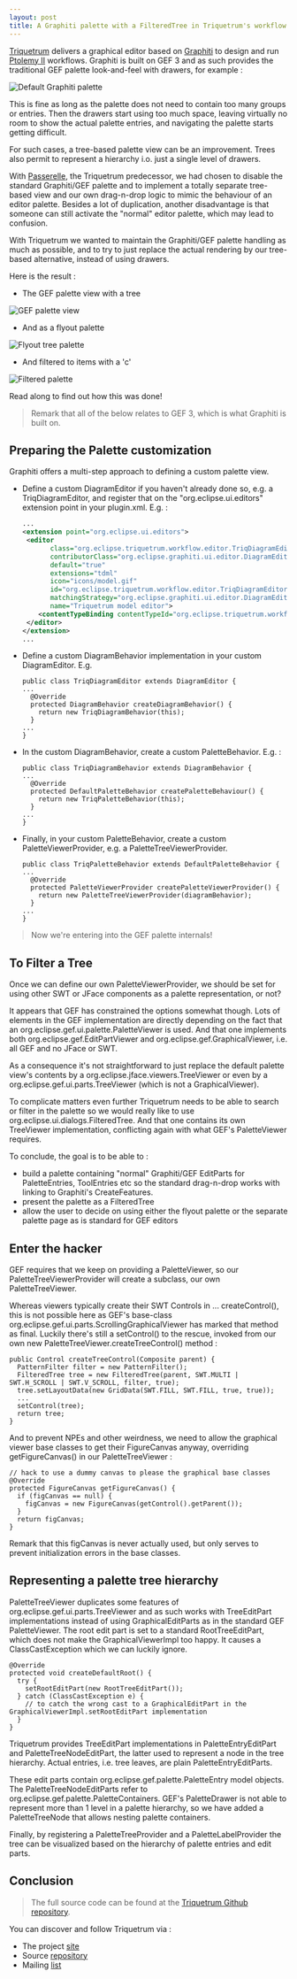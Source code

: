```yaml
---
layout: post
title: A Graphiti palette with a FilteredTree in Triquetrum's workflow editor
---
```



[Triquetrum](https://projects.eclipse.org/projects/technology.triquetrum) delivers a graphical editor based on [Graphiti](https://eclipse.org/graphiti/) to design and run [Ptolemy II](http://ptolemy.eecs.berkeley.edu/ptolemyII/) workflows. Graphiti is built on GEF 3 and as such provides the traditional GEF palette look-and-feel with drawers, for example :

![Default Graphiti palette](../images/DefaultGraphitiPalette.JPG "default graphiti palette")

This is fine as long as the palette does not need to contain too many groups or entries. Then the drawers start using too much space, leaving virtually no room to show the actual palette entries, and navigating the palette starts getting difficult.

For such cases, a tree-based palette view can be an improvement. Trees also permit to represent a hierarchy i.o. just a single level of drawers.

With [Passerelle](https://github.com/eclipselabs/passerelle), the Triquetrum predecessor, we had chosen to disable the standard Graphiti/GEF palette and to implement a totally separate tree-based view and our own drag-n-drop logic to mimic the behaviour of an editor palette. Besides a lot of duplication, another disadvantage is that someone can still activate the "normal" editor palette, which may lead to confusion.

With Triquetrum we wanted to maintain the Graphiti/GEF palette handling as much as possible, and to try to just replace the actual rendering by our tree-based alternative, instead of using drawers.

Here is the result :

* The GEF palette view with a tree

![GEF palette view](../images/PaletteTreeView.JPG "GEF palette view")

* And as a flyout palette

![Flyout tree palette](../images/PaletteTreeFlyout.JPG "flyout tree palette")


* And filtered to items with a 'c'

![Filtered palette](../images/PaletteTreeFilter.JPG "Filtered palette")


Read along to find out how this was done!

> Remark that all of the below relates to GEF 3, which is what Graphiti is built on.

## Preparing the Palette customization
Graphiti offers a multi-step approach to defining a custom palette view.

* Define a custom DiagramEditor if you haven't already done so, e.g. a TriqDiagramEditor, and register that on the "org.eclipse.ui.editors" extension point in your plugin.xml. E.g. :

   ```xml
   ...
   <extension point="org.eclipse.ui.editors">
    <editor
          class="org.eclipse.triquetrum.workflow.editor.TriqDiagramEditor"
          contributorClass="org.eclipse.graphiti.ui.editor.DiagramEditorActionBarContributor"
          default="true"
          extensions="tdml"
          icon="icons/model.gif"
          id="org.eclipse.triquetrum.workflow.editor.TriqDiagramEditor"
          matchingStrategy="org.eclipse.graphiti.ui.editor.DiagramEditorMatchingStrategy"
          name="Triquetrum model editor">
       <contentTypeBinding contentTypeId="org.eclipse.triquetrum.workflow.model" />
    </editor>
   </extension>
   ...
   ```
* Define a custom DiagramBehavior implementation in your custom DiagramEditor. E.g.

   ```
   public class TriqDiagramEditor extends DiagramEditor {
   ...
     @Override
     protected DiagramBehavior createDiagramBehavior() {
       return new TriqDiagramBehavior(this);
     }
   ...
   }
   ```
* In the custom DiagramBehavior, create a custom PaletteBehavior. E.g. :

   ```
   public class TriqDiagramBehavior extends DiagramBehavior {
   ...
     @Override
     protected DefaultPaletteBehavior createPaletteBehaviour() {
       return new TriqPaletteBehavior(this);
     }
   ...
   }
   ```
* Finally, in your custom PaletteBehavior, create a custom PaletteViewerProvider, e.g. a PaletteTreeViewerProvider.

   ```
   public class TriqPaletteBehavior extends DefaultPaletteBehavior {
   ...
     @Override
     protected PaletteViewerProvider createPaletteViewerProvider() {
       return new PaletteTreeViewerProvider(diagramBehavior);
     }
   ...
   }
   ```

> Now we're entering into the GEF palette internals!


## To Filter a Tree
Once we can define our own PaletteViewerProvider, we should be set for using other SWT or JFace components as a palette representation, or not?

It appears that GEF has constrained the options somewhat though. Lots of elements in the GEF implementation are directly depending on the fact that an org.eclipse.gef.ui.palette.PaletteViewer is used. And that one implements both org.eclipse.gef.EditPartViewer and org.eclipse.gef.GraphicalViewer, i.e. all GEF and no JFace or SWT.

As a consequence it's not straightforward to just replace the default palette view's contents by a org.eclipse.jface.viewers.TreeViewer or even by a org.eclipse.gef.ui.parts.TreeViewer (which is not a GraphicalViewer).

To complicate matters even further Triquetrum needs to be able to search or filter in the palette so we would really like to use org.eclipse.ui.dialogs.FilteredTree. And that one contains its own TreeViewer implementation, conflicting again with what GEF's PaletteViewer requires.

To conclude, the goal is to be able to :
* build a palette containing "normal" Graphiti/GEF EditParts for PaletteEntries, ToolEntries etc so the standard drag-n-drop works with linking to Graphiti's CreateFeatures.
* present the palette as a FilteredTree
* allow the user to decide on using either the flyout palette or the separate palette page as is standard for GEF editors

## Enter the hacker
GEF requires that we keep on providing a PaletteViewer, so our PaletteTreeViewerProvider will create a subclass, our own PaletteTreeViewer.

Whereas viewers typically create their SWT Controls in ... createControl(), this is not possible here as GEF's base-class org.eclipse.gef.ui.parts.ScrollingGraphicalViewer has marked that method as final. Luckily there's still a setControl() to the rescue, invoked from our own new PaletteTreeViewer.createTreeControl() method :

   ```
   public Control createTreeControl(Composite parent) {
     PatternFilter filter = new PatternFilter();
     FilteredTree tree = new FilteredTree(parent, SWT.MULTI | SWT.H_SCROLL | SWT.V_SCROLL, filter, true);
     tree.setLayoutData(new GridData(SWT.FILL, SWT.FILL, true, true));
     ...
     setControl(tree);
     return tree;
   }
   ```

And to prevent NPEs and other weirdness, we need to allow the graphical viewer base classes to get their FigureCanvas anyway, overriding getFigureCanvas() in our PaletteTreeViewer :

   ```
   // hack to use a dummy canvas to please the graphical base classes
   @Override
   protected FigureCanvas getFigureCanvas() {
     if (figCanvas == null) {
       figCanvas = new FigureCanvas(getControl().getParent());
     }
     return figCanvas;
   }
   ```

Remark that this figCanvas is never actually used, but only serves to prevent initialization errors in the base classes.

## Representing a palette tree hierarchy
PaletteTreeViewer duplicates some features of org.eclipse.gef.ui.parts.TreeViewer and as such works with TreeEditPart implementations instead of using GraphicalEditParts as in the standard GEF PaletteViewer. The root edit part is set to a standard RootTreeEditPart, which does not make the GraphicalViewerImpl too happy. It causes a ClassCastException which we can luckily ignore.

   ```
   @Override
   protected void createDefaultRoot() {
     try {
       setRootEditPart(new RootTreeEditPart());
     } catch (ClassCastException e) {
       // to catch the wrong cast to a GraphicalEditPart in the GraphicalViewerImpl.setRootEditPart implementation
     }
   }
   ```


Triquetrum provides TreeEditPart implementations in PaletteEntryEditPart and PaletteTreeNodeEditPart, the latter used to represent a node in the tree hierarchy. Actual entries, i.e. tree leaves, are plain PaletteEntryEditParts.

These edit parts contain org.eclipse.gef.palette.PaletteEntry model objects. The PaletteTreeNodeEditParts refer to org.eclipse.gef.palette.PaletteContainers. GEF's PaletteDrawer is not able to represent more than 1 level in a palette hierarchy, so we have added a PaletteTreeNode that allows nesting palette containers.

Finally, by registering a PaletteTreeProvider and a PaletteLabelProvider the tree can be visualized based on the hierarchy of palette entries and edit parts.

## Conclusion


> The full source code can be found at the [Triquetrum Github repository](https://github.com/eclipse/triquetrum).

You can discover and follow Triquetrum via :
* The project [site](https://projects.eclipse.org/projects/technology.triquetrum)
* Source [repository](https://github.com/eclipse/triquetrum)
* Mailing [list](https://dev.eclipse.org/mailman/listinfo/triquetrum-dev)

